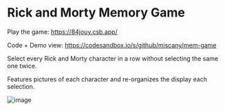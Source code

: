 # Rick and Morty Memory Game

Play the game: https://84jouy.csb.app/

Code + Demo view: https://codesandbox.io/s/github/miscany/mem-game

Select every Rick and Morty character in a row without selecting the same one twice. 

Features pictures of each character and re-organizes the display each selection.

![image](https://github.com/user-attachments/assets/94b63dfe-394c-4b4d-8492-7704c012f054)
